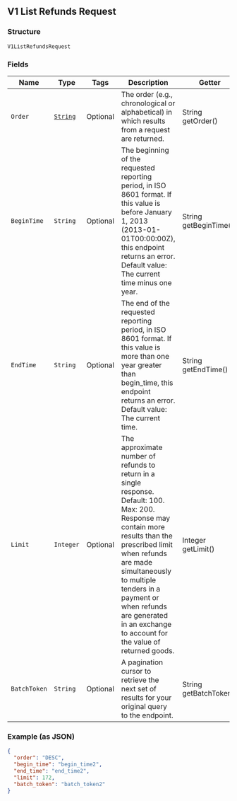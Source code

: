 ## V1 List Refunds Request

### Structure

`V1ListRefundsRequest`

### Fields

| Name | Type | Tags | Description | Getter |
|  --- | --- | --- | --- | --- |
| `Order` | [`String`](/doc/models/sort-order.md) | Optional | The order (e.g., chronological or alphabetical) in which results from a request are returned. | String getOrder() |
| `BeginTime` | `String` | Optional | The beginning of the requested reporting period, in ISO 8601 format. If this value is before January 1, 2013 (2013-01-01T00:00:00Z), this endpoint returns an error. Default value: The current time minus one year. | String getBeginTime() |
| `EndTime` | `String` | Optional | The end of the requested reporting period, in ISO 8601 format. If this value is more than one year greater than begin_time, this endpoint returns an error. Default value: The current time. | String getEndTime() |
| `Limit` | `Integer` | Optional | The approximate number of refunds to return in a single response. Default: 100. Max: 200. Response may contain more results than the prescribed limit when refunds are made simultaneously to multiple tenders in a payment or when refunds are generated in an exchange to account for the value of returned goods. | Integer getLimit() |
| `BatchToken` | `String` | Optional | A pagination cursor to retrieve the next set of results for your<br>original query to the endpoint. | String getBatchToken() |

### Example (as JSON)

```json
{
  "order": "DESC",
  "begin_time": "begin_time2",
  "end_time": "end_time2",
  "limit": 172,
  "batch_token": "batch_token2"
}
```

